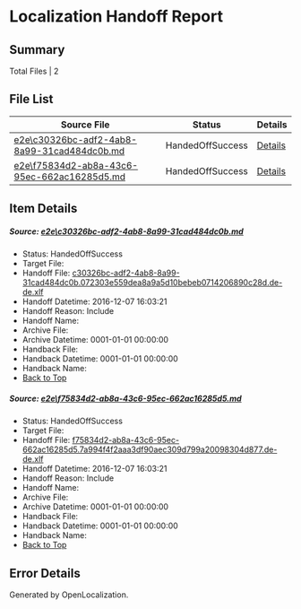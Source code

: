 # <a name='report-top'></a> Localization Handoff Report

## Summary
 Total Files | 2

## File List
 Source File | Status | Details 
 ----------- | ------ | ------- 
 [e2e\c30326bc-adf2-4ab8-8a99-31cad484dc0b.md](https://github.com/OpenLocalizationTestOrg/ol-test0/blob/cb938cd45ae7367fddca9e76fba12caf66df2f0e/e2e/c30326bc-adf2-4ab8-8a99-31cad484dc0b.md) | HandedOffSuccess | [Details](#a329ff273445e339f838c3cfe64fc3b1eea5dad31)
 [e2e\f75834d2-ab8a-43c6-95ec-662ac16285d5.md](https://github.com/OpenLocalizationTestOrg/ol-test0/blob/cb938cd45ae7367fddca9e76fba12caf66df2f0e/e2e/f75834d2-ab8a-43c6-95ec-662ac16285d5.md) | HandedOffSuccess | [Details](#3b17bd58e2ae03f9846c59d74e9870a674b953502)

## Item Details
##### <a name='a329ff273445e339f838c3cfe64fc3b1eea5dad31'></a> Source: [e2e\c30326bc-adf2-4ab8-8a99-31cad484dc0b.md](https://github.com/OpenLocalizationTestOrg/ol-test0/blob/cb938cd45ae7367fddca9e76fba12caf66df2f0e/e2e/c30326bc-adf2-4ab8-8a99-31cad484dc0b.md)
* Status: HandedOffSuccess
* Target File: 
* Handoff File: [c30326bc-adf2-4ab8-8a99-31cad484dc0b.072303e559dea8a9a5d10bebeb0714206890c28d.de-de.xlf](https://github.com/OpenLocalizationTestOrg/ol-test0-handoff/blob/3f2b20f27609e2c74b4152677fdfe14e169d6ceb/ol-handoff/OpenLocalizationTestOrg/ol-test0-dede/qimu/ht/c30326bc-adf2-4ab8-8a99-31cad484dc0b.072303e559dea8a9a5d10bebeb0714206890c28d.de-de.xlf)
* Handoff Datetime: 2016-12-07 16:03:21
* Handoff Reason: Include
* Handoff Name: 
* Archive File: 
* Archive Datetime: 0001-01-01 00:00:00
* Handback File: 
* Handback Datetime: 0001-01-01 00:00:00
* Handback Name: 
* [Back to Top](#report-top)

##### <a name='3b17bd58e2ae03f9846c59d74e9870a674b953502'></a> Source: [e2e\f75834d2-ab8a-43c6-95ec-662ac16285d5.md](https://github.com/OpenLocalizationTestOrg/ol-test0/blob/cb938cd45ae7367fddca9e76fba12caf66df2f0e/e2e/f75834d2-ab8a-43c6-95ec-662ac16285d5.md)
* Status: HandedOffSuccess
* Target File: 
* Handoff File: [f75834d2-ab8a-43c6-95ec-662ac16285d5.7a994f4f2aaa3df90aec309d799a20098304d877.de-de.xlf](https://github.com/OpenLocalizationTestOrg/ol-test0-handoff/blob/3f2b20f27609e2c74b4152677fdfe14e169d6ceb/ol-handoff/OpenLocalizationTestOrg/ol-test0-dede/qimu/ht/f75834d2-ab8a-43c6-95ec-662ac16285d5.7a994f4f2aaa3df90aec309d799a20098304d877.de-de.xlf)
* Handoff Datetime: 2016-12-07 16:03:21
* Handoff Reason: Include
* Handoff Name: 
* Archive File: 
* Archive Datetime: 0001-01-01 00:00:00
* Handback File: 
* Handback Datetime: 0001-01-01 00:00:00
* Handback Name: 
* [Back to Top](#report-top)


## Error Details

Generated by OpenLocalization.
